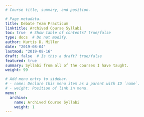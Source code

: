 ```yaml
---
# Course title, summary, and position.

# Page metadata.
title: Debate Team Practicum
linktitle: Archived Course Syllabi
toc: true  # Show table of contents? true/false
type: docs  # Do not modify.
author: Kurtis D. Miller
date: "2019-08-04"
lastmod: "2019-08-16"
draft: false  # Is this a draft? true/false
featured: true
summary: Syllabi from all of the courses I have taught.
weight: 99

# Add menu entry to sidebar.
# - name: Declare this menu item as a parent with ID `name`.
# - weight: Position of link in menu.
menu:
  archive:
    name: Archived Course Syllabi
    weight: 1
---
```



